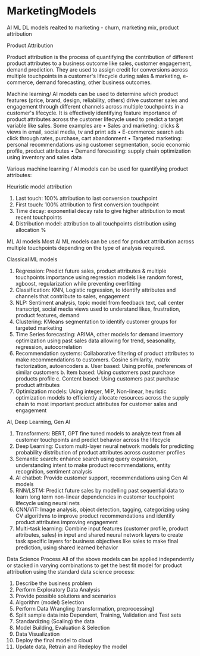 # MarketingModels
AI ML DL models realted to marketing - churn, marketing mix, product attribution

Product Attribution

Product attribution is the process of quantifying the contribution of different product attributes to a business outcome like sales, customer engagement, demand prediction. They are used to assign credit for conversions across multiple touchpoints in a customer's lifecycle during sales & marketing, e-commerce, demand forecasting, other business outcomes.

Machine learning/ AI models can be used to determine which product features (price, brand, design, reliability, others) drive customer sales and engagement through different channels across multiple touchpoints in a customer's lifecycle.
It is effectively identifying feature importance of product attributes across the customer lifecycle used to predict a target variable like sales. Some examples are
•	Sales and marketing: clicks & views in email, social media, tv and print ads
•	E-commerce: search ads click through rates, purchase, cart abandonment
•	Targeted marketing: personal recommendations using customer segmentation, socio economic profile, product attributes
•	Demand forecasting: supply chain optimization using inventory and sales data

Various machine learning / AI models can be used for quantifying product attributes:

Heuristic model attribution
1.	Last touch: 100% attribution to last conversion touchpoint
2.	First touch: 100% attribution to first conversion touchpoint
3.	Time decay: exponential decay rate to give higher attribution to most recent touchpoints
4.	Distribution model: attribution to all touchpoints distribution using allocation %

ML AI models
Most AI ML models can be used for product attribution across multiple touchpoints depending on the type of analysis required. 

Classical ML models
1.	Regression: Predict future sales, product attributes & multiple touchpoints importance using regression models like random forest, xgboost, regularization while preventing overfitting
2.	Classification: KNN, Logistic regression, to identify attributes and channels that contribute to sales, engagement
3.	NLP: Sentiment analysis, topic model from feedback text, call center transcript, social media views used to understand likes, frustration, product features, demand
4.	Clustering: KMeans segmentation to identify customer groups for targeted marketing
5.	Time Series forecasting: ARIMA, other models for demand inventory optimization using past sales data allowing for trend, seasonality, regression, autocorrelation
6.	Recommendation systems: Collaborative filtering of product attributes to make recommendations to customers. Cosine similarity, matrix factorization, autoencoders
a.	User based: Using profile, preferences of similar customers
b.	Item based: Using customers past purchase products profile
c.	Content based: Using customers past purchase product attributes
7.	Optimization models: Using integer, MIP, Non-linear, heuristic optimization models to efficiently allocate resources across the supply chain to most important product attributes for customer sales and engagement

AI, Deep Learning, Gen AI
1.	Transformers: BERT, GPT fine tuned models to analyze text from all customer touchpoints and predict behavior across the lifecycle
2.	Deep Learning: Custom multi-layer neural network models for predicting probability distribution of product attributes across customer profiles 
3.	Semantic search: enhance search using query expansion, understanding intent to make product recommendations, entity recognition, sentiment analysis
4.	AI chatbot: Provide customer support, recommendations using Gen AI models
5.	RNN/LSTM: Predict future sales by modelling past sequential data to learn long term non-linear dependencies in customer touchpoint lifecycle using neural nets
6.	CNN/ViT: Image analysis, object detection, tagging, categorizing using CV algorithms to improve product recommendations and identify product attributes improving engagement
7.	Multi-task learning: Combine input features (customer profile, product attributes, sales) in input and shared neural network layers to create task specific layers for business objectives like sales to make final prediction, using shared learned behavior

Data Science Process
All of the above models can be applied independently or stacked in varying combinations to get the best fit model for product attribution using the standard data science process:

1.	Describe the business problem
2.	Perform Exploratory Data Analysis
3.	Provide possible solutions and scenarios
4.	Algorithm (model) Selection
5.	Perform Data Wrangling (transformation, preprocessing)
6.	Split sample data into Dependent, Training, Validation and Test sets
7.	Standardizing (Scaling) the data
8.	Model Building, Evaluation & Selection 
9.	Data Visualization
10.	Deploy the final model to cloud 
11.	Update data, Retrain and Redeploy the model


